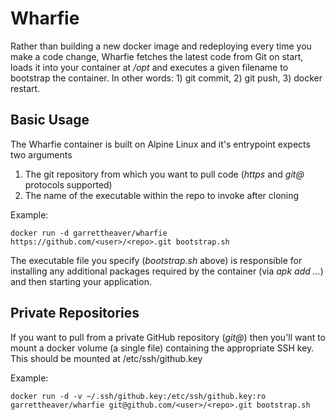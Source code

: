 # Wharfie
Rather than building a new docker image and redeploying every time you make a code change, Wharfie fetches the latest code from Git on start, loads it into your container at */opt* and executes a given filename to bootstrap the container. In other words: 1) git commit, 2) git push, 3) docker restart.

## Basic Usage
The Wharfie container is built on Alpine Linux and it's entrypoint expects two arguments

1. The git repository from which you want to pull code (*https* and *git@* protocols supported)
2. The name of the executable within the repo to invoke after cloning

Example:
```shell
docker run -d garrettheaver/wharfie https://github.com/<user>/<repo>.git bootstrap.sh
```

The executable file you specify (*bootstrap.sh* above) is responsible for installing any additional packages required by the container (via *apk add ...*) and then starting your application.

## Private Repositories
If you want to pull from a private GitHub repository (*git@*) then you'll want to mount a docker volume (a single file) containing the appropriate SSH key. This should be mounted at /etc/ssh/github.key

Example:
```shell
docker run -d -v ~/.ssh/github.key:/etc/ssh/github.key:ro garrettheaver/wharfie git@github.com/<user>/<repo>.git bootstrap.sh
```

